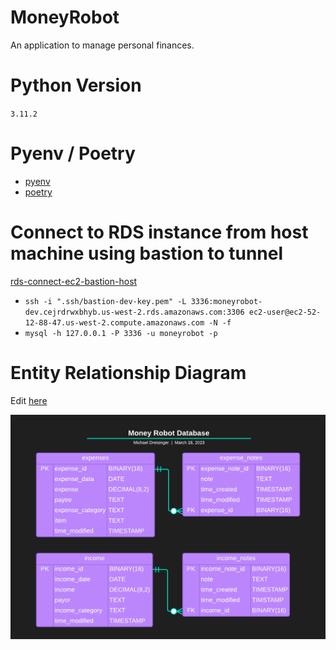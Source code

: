 # MoneyRobot
An application to manage personal finances.

# Python Version
`3.11.2`

# Pyenv / Poetry
- [pyenv](https://realpython.com/intro-to-pyenv/)
- [poetry](https://python-poetry.org/docs/basic-usage/)


# Connect to RDS instance from host machine using bastion to tunnel
[rds-connect-ec2-bastion-host](https://aws.amazon.com/premiumsupport/knowledge-center/rds-connect-ec2-bastion-host/)
- `ssh -i ".ssh/bastion-dev-key.pem" -L 3336:moneyrobot-dev.cejrdrwxbhyb.us-west-2.rds.amazonaws.com:3306 ec2-user@ec2-52-12-88-47.us-west-2.compute.amazonaws.com -N -f`
- `mysql -h 127.0.0.1 -P 3336 -u moneyrobot -p`

# Entity Relationship Diagram
Edit [here](https://lucid.app/lucidchart/bfb9b9d4-dfc2-4de9-b9f7-2428763bdefa/edit?viewport_loc=-460%2C-59%2C2094%2C938%2CVGZGyrv0Gzg3&invitationId=inv_254e42df-804b-42dd-b150-4e20d3a46bee)

![Alt text](Documentation/MoneyRobotERD.png?raw=true "Title")

